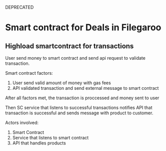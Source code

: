 DEPRECATED

# Smart contract for Deals in Filegaroo

## Highload smartcontract for transactions

User send money to smart contract and send api request to validate transaction.

Smart contract factors:
1. User send valid amount of money with gas fees
2. API validated transaction and send external message to smart contract

After all factors met, the transaction is proccessed and money sent to user

Then SC service that listens to successful transactions notifies API that transaction is successful and sends message with product to customer.


Actors involved:
1. Smart Contract
2. Service that listens to smart contract
3. API that handles products
